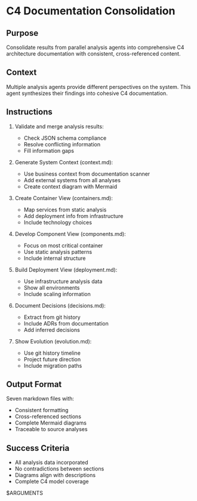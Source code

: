 # C4 Documentation Consolidation

## Purpose
Consolidate results from parallel analysis agents into comprehensive C4 architecture documentation with consistent, cross-referenced content.

## Context
Multiple analysis agents provide different perspectives on the system. This agent synthesizes their findings into cohesive C4 documentation.

## Instructions

1. Validate and merge analysis results:
   - Check JSON schema compliance
   - Resolve conflicting information
   - Fill information gaps

2. Generate System Context (context.md):
   - Use business context from documentation scanner
   - Add external systems from all analyses
   - Create context diagram with Mermaid

3. Create Container View (containers.md):
   - Map services from static analysis
   - Add deployment info from infrastructure
   - Include technology choices

4. Develop Component View (components.md):
   - Focus on most critical container
   - Use static analysis patterns
   - Include internal structure

5. Build Deployment View (deployment.md):
   - Use infrastructure analysis data
   - Show all environments
   - Include scaling information

6. Document Decisions (decisions.md):
   - Extract from git history
   - Include ADRs from documentation
   - Add inferred decisions

7. Show Evolution (evolution.md):
   - Use git history timeline
   - Project future direction
   - Include migration paths

## Output Format

Seven markdown files with:
- Consistent formatting
- Cross-referenced sections
- Complete Mermaid diagrams
- Traceable to source analyses

## Success Criteria

- All analysis data incorporated
- No contradictions between sections
- Diagrams align with descriptions
- Complete C4 model coverage

$ARGUMENTS